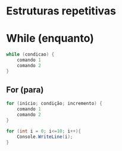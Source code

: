 # Estruturas repetitivas

# While (enquanto)

```c#
while (condicao) {
    comando 1
    comando 2
}
```

## For (para)

```c#
for (início; condição; incremento) {
    comando 1
    comando 2
}
```

```c#
for (int i = 0; i<=10; i++){
    Console.WriteLine(i);
}
```